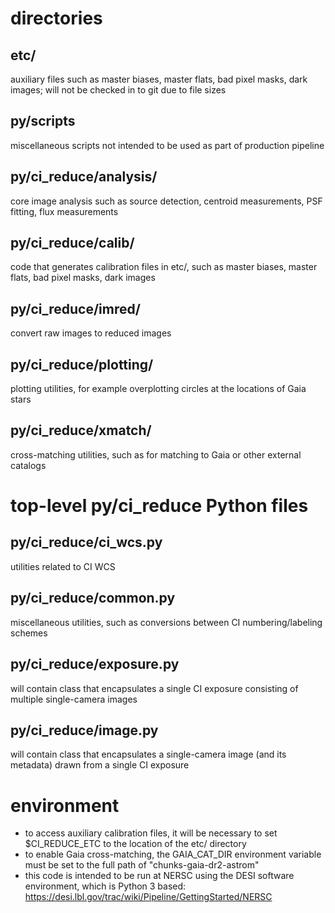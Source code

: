 # directories

## etc/
auxiliary files such as master biases, master flats, bad pixel masks, dark images; will not be checked in to git due to file sizes

## py/scripts
miscellaneous scripts not intended to be used as part of production pipeline

## py/ci_reduce/analysis/
core image analysis such as source detection, centroid measurements, PSF fitting, flux measurements

## py/ci_reduce/calib/
code that generates calibration files in etc/, such as master biases, master flats, bad pixel masks, dark images

## py/ci_reduce/imred/
convert raw images to reduced images

## py/ci_reduce/plotting/
plotting utilities, for example overplotting circles at the locations of Gaia stars

## py/ci_reduce/xmatch/
cross-matching utilities, such as for matching to Gaia or other external catalogs

# top-level py/ci_reduce Python files

## py/ci_reduce/ci_wcs.py
utilities related to CI WCS

## py/ci_reduce/common.py
miscellaneous utilities, such as conversions between CI numbering/labeling schemes

## py/ci_reduce/exposure.py
will contain class that encapsulates a single CI exposure consisting of multiple single-camera images

## py/ci_reduce/image.py
will contain class that encapsulates a single-camera image (and its metadata) drawn from a single CI exposure

# environment
* to access auxiliary calibration files, it will be necessary to set $CI\_REDUCE\_ETC to the location of the etc/ directory
* to enable Gaia cross-matching, the GAIA_CAT_DIR environment variable must be set to the full path of "chunks-gaia-dr2-astrom"
* this code is intended to be run at NERSC using the DESI software environment, which is Python 3 based:
https://desi.lbl.gov/trac/wiki/Pipeline/GettingStarted/NERSC

